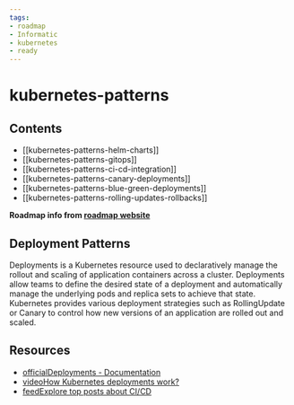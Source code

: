 ```yaml
---
tags:
- roadmap
- Informatic
- kubernetes
- ready
---
```


# kubernetes-patterns

## Contents

- [[kubernetes-patterns-helm-charts]]
- [[kubernetes-patterns-gitops]]
- [[kubernetes-patterns-ci-cd-integration]]
- [[kubernetes-patterns-canary-deployments]]
- [[kubernetes-patterns-blue-green-deployments]]
- [[kubernetes-patterns-rolling-updates-rollbacks]]

__Roadmap info from [roadmap website](https://roadmap.sh/kubernetes/patterns)__

## Deployment Patterns

Deployments is a Kubernetes resource used to declaratively manage the rollout and scaling of application containers across a cluster. Deployments allow teams to define the desired state of a deployment and automatically manage the underlying pods and replica sets to achieve that state. Kubernetes provides various deployment strategies such as RollingUpdate or Canary to control how new versions of an application are rolled out and scaled.

## Resources

- [officialDeployments - Documentation](https://kubernetes.io/docs/concepts/workloads/controllers/deployment/)
- [videoHow Kubernetes deployments work?](https://www.youtube.com/watch?v=mNK14yXIZF4)
- [feedExplore top posts about CI/CD](https://app.daily.dev/tags/cicd?ref=roadmapsh)